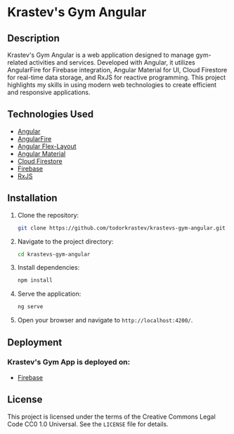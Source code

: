 # Krastev's Gym Angular

## Description

Krastev's Gym Angular is a web application designed to manage gym-related activities and services. Developed with Angular, it utilizes AngularFire for Firebase integration, Angular Material for UI, Cloud Firestore for real-time data storage, and RxJS for reactive programming. This project highlights my skills in using modern web technologies to create efficient and responsive applications.

## Technologies Used

* [Angular](https://github.com/angular/angular)
* [AngularFire](https://github.com/angular/angularfire/tree/master)
* [Angular Flex-Layout](https://github.com/angular/flex-layout)
* [Angular Material](https://github.com/angular/components)
* [Cloud Firestore](https://firebase.google.com/docs/firestore)
* [Firebase](https://firebase.google.com/docs?gad=1&gclid=Cj0KCQjwoK2mBhDzARIsADGbjerLuVR-zllX48WWBYdQYhdBH2w6vgWyHH1Z9nS2fIVoxcsWJ3mCChoaAuGSEALw_wcB&gclsrc=aw.ds)
* [RxJS](https://github.com/ReactiveX/rxjs)

## Installation

1. Clone the repository:
    ```bash
    git clone https://github.com/todorkrastev/krastevs-gym-angular.git
    ```
2. Navigate to the project directory:
    ```bash
    cd krastevs-gym-angular
    ```
3. Install dependencies:
    ```bash
    npm install
    ```
4. Serve the application:
    ```bash
    ng serve
    ```
5. Open your browser and navigate to `http://localhost:4200/`.

## Deployment
### Krastev's Gym App is deployed on:

* [Firebase](https://krastevs-gym-angular.firebaseapp.com/)

## License

This project is licensed under the terms of the Creative Commons Legal Code CC0 1.0 Universal. See the `LICENSE` file for details.
